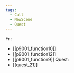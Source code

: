 ```yaml
---
tags:
  - Call
  - NewScene
  - Quest
---
```

Fn:
- [[p9001_function10]]
- [[p9001_function12]]
- [[p9001_function9]]
Quest:
- [[quest_21]]

